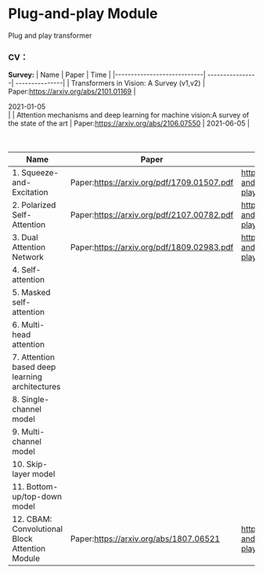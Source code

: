 # Plug-and-play Module
Plug and play transformer

### CV：
**Survey:**
|  Name                      | Paper           | Time           |
|----------------------------| ----------------| ---------------|
| Transformers in Vision: A Survey (v1,v2) | Paper:https://arxiv.org/abs/2101.01169  |    <div style="width: 200pt">   2021-01-05    </div>     |
| Attention mechanisms and deep learning for machine vision:A survey of the state of the art   | Paper:https://arxiv.org/abs/2106.07550 |         2021-06-05       |
<br />
<br />
<br />


| Name                                        | Paper                                      | Tutorial                                                     |
| ------------------------------------------- | ------------------------------------------ | ------------------------------------------------------------ |
| 1. Squeeze-and-Excitation                   | Paper:https://arxiv.org/pdf/1709.01507.pdf | https://github.com/leader402/Plug-and-play/blob/main/cv/tutorial/SE.py |
| 2. Polarized Self-Attention                 | Paper:https://arxiv.org/pdf/2107.00782.pdf | https://github.com/leader402/Plug-and-play/blob/main/cv/tutorial/PSA.py |
| 3. Dual Attention Network                   | Paper:https://arxiv.org/pdf/1809.02983.pdf | https://github.com/leader402/Plug-and-play/blob/main/cv/tutorial/DaNet.py |
| 4. Self-attention                           |                                            |                                                              |
| 5. Masked self-attention                    |                                            |                                                              |
| 6. Multi-head attention                     |                                            |                                                              |
| 7. Attention based deep learning architectures |                                            |                                                              |
| 8. Single-channel model                     |                                            |                                                              |
| 9. Multi-channel model                      |                                            |                                                              |
| 10. Skip-layer model                        |                                            |                                                              |
| 11. Bottom-up/top-down model                |                                            |                                                              |
| 12. CBAM: Convolutional Block Attention Module| Paper:https://arxiv.org/abs/1807.06521   | https://github.com/leader402/Plug-and-play/blob/main/cv/tutorial/CBAM.py  |

